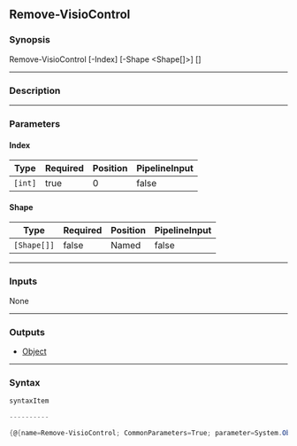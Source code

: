 Remove-VisioControl
-------------------

### Synopsis

Remove-VisioControl [-Index] <int> [-Shape <Shape[]>] [<CommonParameters>]

---

### Description

---

### Parameters
#### **Index**

|Type   |Required|Position|PipelineInput|
|-------|--------|--------|-------------|
|`[int]`|true    |0       |false        |

#### **Shape**

|Type       |Required|Position|PipelineInput|
|-----------|--------|--------|-------------|
|`[Shape[]]`|false   |Named   |false        |

---

### Inputs
None

---

### Outputs
* [Object](https://learn.microsoft.com/en-us/dotnet/api/System.Object)

---

### Syntax
```PowerShell
syntaxItem
```
```PowerShell
----------
```
```PowerShell
{@{name=Remove-VisioControl; CommonParameters=True; parameter=System.Object[]}}
```
